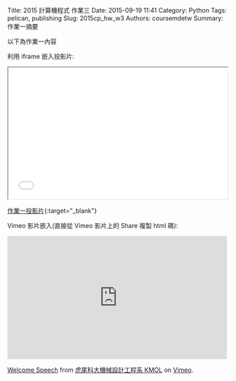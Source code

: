 Title: 2015 計算機程式 作業三
Date: 2015-09-19 11:41
Category: Python
Tags: pelican, publishing
Slug: 2015cp_hw_w3
Authors: coursemdetw
Summary: 作業一摘要

以下為作業一內容

利用 iframe 嵌入投影片:

<iframe src="9999_cp_w1_p.html" width="500" height="300"></iframe>

[作業一投影片](9999_cp_w1_p.html){:target="_blank"}



Vimeo 影片嵌入(直接從 Vimeo 影片上的 Share 複製 html 碼):

<iframe src="https://player.vimeo.com/video/137724068" width="500" height="281" frameborder="0" webkitallowfullscreen mozallowfullscreen allowfullscreen></iframe> <p><a href="https://vimeo.com/137724068">Welcome Speech</a> from <a href="https://vimeo.com/user24079973">虎尾科大機械設計工程系 KMOL</a> on <a href="https://vimeo.com">Vimeo</a>.</p>
